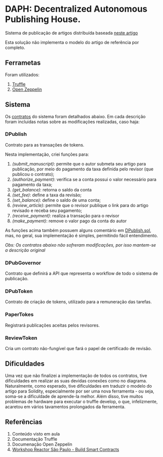 # DAPH: Decentralized Autonomous Publishing House.
Sistema de publicação de artigos distribuída baseada [neste artigo](https://www.scielo.br/j/mioc/a/pGbLcFHfhKGvXvTYPcGrfWw/?lang=en)

Esta solução não implementa o modelo do artigo de referência por completo.

## Ferrametas
Foram utilizados:

1. [Truffle](https://www.trufflesuite.com/docs/truffle/getting-started/creating-a-project)
2. [Open Zeppelin](https://github.com/openzeppelin/openzeppelin-contracts)

## Sistema
Os [contratos](contracts) do sistema foram detalhados abaixo. Em cada descrição foram incluidas notas sobre as modificações realizadas, caso haja: 

### DPublish
Contrato para as transações de tokens. 

Nesta implementação, criei funções para:

1. *(submit_manuscript)*: permite que o autor submeta seu artigo para publicação, por meio do pagamento da taxa definida pelo revisor (que publicou o contrato);
2. *(authorize_payment)*: verifica se a conta possui o valor necessário para pagamento da taxa;
3. *(get_balance)*: retorna o saldo da conta
4. *(set_fee)*: define a taxa da revisão;
5. *(set_balance)*: define o saldo de uma conta;
6. *(review_article)*: permite que o revisor publique o link para do artigo revisado e receba seu pagamento;
7. *(receive_payment)*: realiza a transação para o revisor
8. *(make_payment)*: remove o valor pago da conta do autor

As funções acima também possuem alguns comentário em [DPublish.sol](contracts/DPublish.sol), mas, no geral, sua implementação é simples, permitindo fácil entendimento.

*Obs: Os contratos abaixo não sofreram modificações, por isso mantem-se a descrição original*
### DPubGovernor
Contrato que definirá a API que representa o workflow de todo o sistema de publicação.

### DPubToken
Contrato de criação de tokens, utilizado para a remuneração das tarefas. 

### PaperTokes
Registrará publicações aceitas pelos revisores. 

### ReviewToken
Cria um contrato não-fungível que fará o papel de certificado de revisão. 


## Dificuldades

Uma vez que não finalizei a implementação de todos os contratos, tive dificuldades em realizar as suas devidas conexões como no diagrama. Naturalmente, como esperado, tive dificuldades em traduzir o modelo do artigo para Solidity, especialmente por ser uma nova ferramenta - ou seja, soma-se a dificuldade de aprende-la melhor. Além disso, tive muitos problemas de hardware para executar o truffle develop, o que, infelizmente, acaretou em vários tavamentos prolongados da ferramenta.

## Referências
1. Conteúdo visto em aula
2. Documentação Truffle
3. Documenação Open Zeppelin
4. [Workshop Reactor São Paulo - Build Smart Contracts](https://github.com/microsoft/ReactorSaoPaulo/tree/main/Workshops/Blockchain/Build_Smart_Contracts)
   
